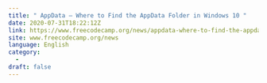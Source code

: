 ```yaml
---
title: " AppData – Where to Find the AppData Folder in Windows 10 "
date: 2020-07-31T18:22:12Z
link: https://www.freecodecamp.org/news/appdata-where-to-find-the-appdata-folder-in-windows-10/?utm_medium=RSS&utm_source=news.12bit.vn
site: www.freecodecamp.org/news
language: English
category:
  -   
draft: false
---
```

